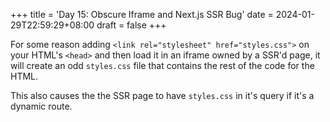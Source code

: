 +++
title = 'Day 15: Obscure Iframe and Next.js SSR Bug'
date = 2024-01-29T22:59:29+08:00
draft = false
+++

For some reason adding `<link rel="stylesheet" href="styles.css">` on your HTML's `<head>` and then load it in an iframe owned by a SSR'd page, it will create an odd `styles.css` file that contains the rest of the code for the HTML.

This also causes the the SSR page to have `styles.css` in it's query if it's a dynamic route.
